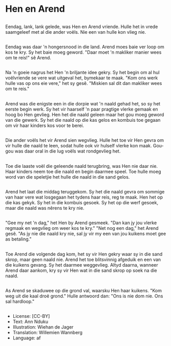 # Hen en Arend

##
Eendag, lank, lank gelede, was Hen en Arend vriende. Hulle het in vrede saamgeleef met al die ander voëls. Nie een van hulle kon vlieg nie.

##
Eendag was daar 'n hongersnood in die land. Arend moes baie ver loop om kos te kry. Sy het baie moeg geword. "Daar moet 'n makliker manier wees om te reis!" sê Arend.

##
Na 'n goeie nagrus het Hen 'n briljante idee gekry. Sy het begin om al hul voëlvriende se vere wat uitgeval het, bymekaar te maak. "Kom ons werk hulle vas op ons eie vere," het sy gesê. "Miskien sal dit dan makliker wees om te reis."

##
Arend was die enigste een in die dorpie wat 'n naald gehad het, so sy het eerste begin werk. Sy het vir haarself 'n paar pragtige vlerke gemaak en hoog bo Hen gevlieg. Hen het die naald geleen maar het gou moeg geword van die gewerk. Sy het die naald op die kas gelos en kombuis toe gegaan om vir haar kinders kos voor te berei.

##
Die ander voëls het vir Arend sien wegvlieg. Hulle het toe vir Hen gevra om vir hulle die naald te leen, sodat hulle ook vir hulself vlerke kon maak. Gou-gou was daar oral in die lug voëls wat rondgevlieg het.

##
Toe die laaste voël die geleende naald terugbring, was Hen nie daar nie. Haar kinders neem toe die naald en begin daarmee speel. Toe hulle moeg word van die speletjie het hulle die naald in die sand gelos.

##
Arend het laat die middag teruggekom. Sy het die naald gevra om sommige van haar vere wat losgegaan het tydens haar reis, reg te maak. Hen het op die kas gekyk. Sy het in die kombuis gesoek. Sy het op die werf gesoek, maar die naald was nêrens te kry nie.

##
"Gee my net 'n dag," het Hen by Arend gesmeek. "Dan kan jy jou vlerke regmaak en wegvlieg om weer kos te kry." "Net nog een dag," het Arend gesê. "As jy nie die naald kry nie, sal jy vir my een van jou kuikens moet gee as betaling."

##
Toe Arend die volgende dag kom, het sy vir Hen gekry waar sy in die sand skrop, maar geen naald nie. Arend het toe blitsvinnig afgeduik en een van die kuikens gevang. Sy het daarmee weggevlieg. Altyd daarna, wanneer Arend daar aankom, kry sy vir Hen wat in die sand skrop op soek na die naald.

##
As Arend se skaduwee op die grond val, waarsku Hen haar kuikens. "Kom weg uit die kaal droë grond." Hulle antwoord dan: "Ons is nie dom nie. Ons sal hardloop."

##
* License: [CC-BY]
* Text: Ann Nduku
* Illustration: Wiehan de Jager
* Translation: Willemien Wannberg
* Language: af
